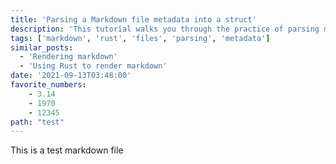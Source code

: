 ```yaml
---
title: 'Parsing a Markdown file metadata into a struct'
description: 'This tutorial walks you through the practice of parsing markdown files for metadata'
tags: ['markdown', 'rust', 'files', 'parsing', 'metadata']
similar_posts:
  - 'Rendering markdown'
  - 'Using Rust to render markdown'
date: '2021-09-13T03:48:00'
favorite_numbers:
    - 3.14
    - 1970
    - 12345
path: "test"
---
```

This is a test markdown file